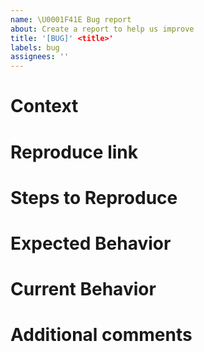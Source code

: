```yaml
---
name: \U0001F41E Bug report
about: Create a report to help us improve
title: '[BUG]' <title>'
labels: bug
assignees: ''
---
```


# Context

<!-- Please provide any relevant information about your setup. This is important in case the issue is not reproducible except for under certain conditions.

* Browser:
* Vue version:
* Package version:
* Node version:
* NPM Version:
* Configuration used: -->

# Reproduce link

<!-- Provide a link to an online editor or repo who reproduce the issue -->

# Steps to Reproduce

<!-- Please provide detailed steps for reproducing the issue.

1. step 1
2. step 2
3. and so on ... -->

# Expected Behavior

<!-- Please describe the behavior you are expecting and the current behavior. Provide a maximum information about the failure. -->

# Current Behavior

<!-- What is the current behavior? -->

# Additional comments

<!-- Please help provide information about the failure, include any relevant log snippets or files here if there is any. -->
